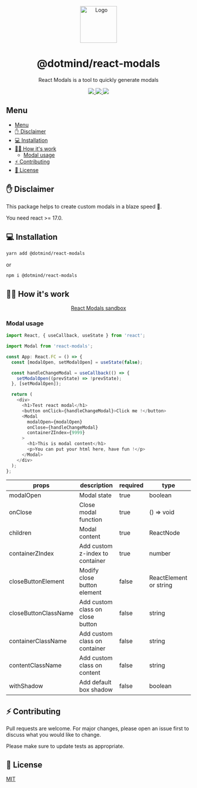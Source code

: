 <div align="center">
  <img alt="Logo" src="https://github.com/dotmind/react-modals/raw/master/dotmind-logo.png" width="100" />
</div>
<h1 align="center">
  @dotmind/react-modals
</h1>
<p align="center">
  React Modals is a tool to quickly generate modals
</p>
<p align="center">
  <a href="https://github.com/dotmind/react-modals">
    <img src="https://img.shields.io/npm/v/@dotmind/react-modals" />
  </a>
  <a href="https://github.com/dotmind/react-modals">
    <img src="https://img.shields.io/github/license/dotmind/react-modals" />
  </a>
  <a href="https://github.com/dotmind/react-modals">
    <img src="https://img.shields.io/npm/types/typescript" />
  </a>
</p>

## Menu

- [Menu](#menu)
- [✋ Disclaimer](#-disclaimer)
- [💻 Installation](#-installation)
- [👷‍♂️ How it's work](#️-how-its-work)
  - [Modal usage](#modal-usage)
- [⚡️ Contributing](#️-contributing)
- [🔐 License](#-license)

## ✋ Disclaimer

This package helps to create custom modals in a blaze speed 🚀.

You need react >= 17.0.

## 💻 Installation

```bash
yarn add @dotmind/react-modals
```

or

```bash
npm i @dotmind/react-modals
```

## 👷‍♂️ How it's work

<p align="center">
  <a target="_blank" href="https://codesandbox.io/s/react-modals-jumgq">
    React Modals sandbox
  </a>
</p>

### Modal usage

```javascript
import React, { useCallback, useState } from 'react';

import Modal from 'react-modals';

const App: React.FC = () => {
  const [modalOpen, setModalOpen] = useState(false);

  const handleChangeModal = useCallback(() => {
    setModalOpen((prevState) => !prevState);
  }, [setModalOpen]);

  return (
    <div>
      <h1>Test react modal</h1>
      <button onClick={handleChangeModal}>Click me !</button>
      <Modal
        modalOpen={modalOpen}
        onClose={handleChangeModal}
        containerZIndex={9999}
      >
        <h1>This is modal content</h1>
        <p>You can put your html here, have fun !</p>
      </Modal>
    </div>
  );
};
```

| props                | description                      | required | type                   |
| -------------------- | -------------------------------- | -------- | ---------------------- |
| modalOpen            | Modal state                      | true     | boolean                |
| onClose              | Close modal function             | true     | () => void             |
| children             | Modal content                    | true     | ReactNode              |
| containerZIndex      | Add custom z-index to container  | true     | number                 |
| closeButtonElement   | Modify close button element      | false    | ReactElement or string |
| closeButtonClassName | Add custom class on close button | false    | string                 |
| containerClassName   | Add custom class on container    | false    | string                 |
| contentClassName     | Add custom class on content      | false    | string                 |
| withShadow           | Add default box shadow           | false    | boolean                |

## ⚡️ Contributing

Pull requests are welcome. For major changes, please open an issue first to discuss what you would like to change.

Please make sure to update tests as appropriate.

## 🔐 License

[MIT](https://choosealicense.com/licenses/mit/)
